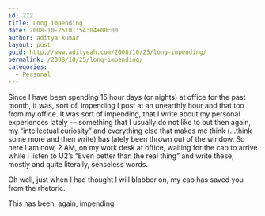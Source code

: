 ```yaml
---
id: 272
title: Long impending
date: 2008-10-25T01:54:04+00:00
author: aditya kumar
layout: post
guid: http://www.adityeah.com/2008/10/25/long-impending/
permalink: /2008/10/25/long-impending/
categories:
  - Personal
---
```

Since I have been spending 15 hour days (or nights) at office for the past month, it was, sort of, impending I post at an unearthly hour and that too from my office. It was sort of impending, that I write about my personal experiences lately &#8212; something that I usually do not like to but then again, my &#8220;intellectual curiosity&#8221; and everything else that makes me think (&#8230;think some more and then write) has lately been thrown out of the window. So here I am now, 2 AM, on my work desk at office, waiting for the cab to arrive while I listen to U2&#8217;s &#8220;Even better than the real thing&#8221; and write these, mostly and quite literally, senseless words.  
  
Oh well, just when I had thought I will blabber on, my cab has saved you from the rhetoric.  
  
This has been, again, impending.